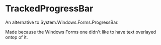 # TrackedProgressBar
An alternative to System.Windows.Forms.ProgressBar.

Made because the Windows Forms one didn't like to have text overlayed ontop of it.
